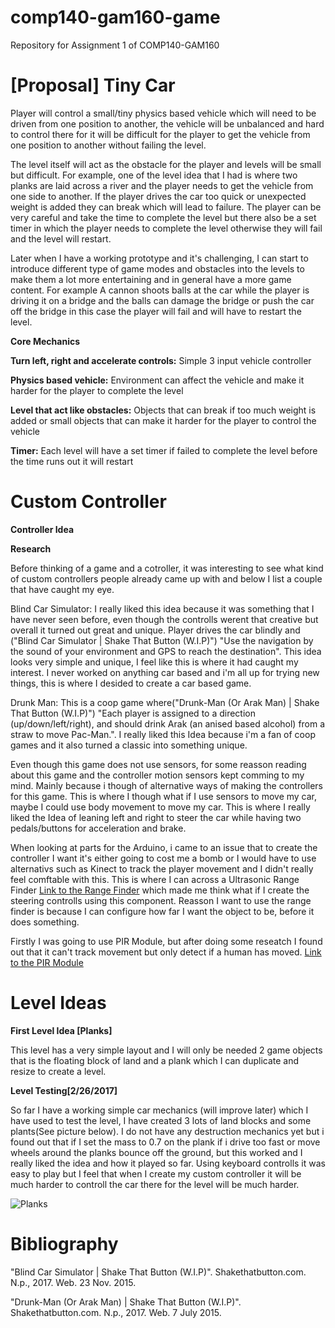 # comp140-gam160-game
Repository for Assignment 1 of COMP140-GAM160

# [Proposal] Tiny Car

Player will control a small/tiny physics based vehicle which will need to be driven from one position to another, the vehicle will be unbalanced and hard to control there for it will be difficult for the player to get the vehicle from one position to another without failing the level.  

The level itself will act as the obstacle for the player and levels will be small but difficult. For example, one of the level idea that I had is where two planks are laid across a river and the player needs to get the vehicle from one side to another. If the player drives the car too quick or unexpected weight is added they can break which will lead to failure. The player can be very careful and take the time to complete the level but there also be a set timer in which the player needs to complete the level otherwise they will fail and the level will restart.  

Later when I have a working prototype and it's challenging, I can start to introduce different type of game modes and obstacles into the levels to make them a lot more entertaining and in general have a more game content. For example A cannon shoots balls at the car while the player is driving it on a bridge and the balls can damage the bridge or push the car off the bridge in this case the player will fail and will have to restart the level. 

**Core Mechanics**

**Turn left, right and accelerate controls:**
Simple 3 input vehicle controller  
 
**Physics based vehicle:**
Environment can affect the vehicle and make it harder for the player to complete the level 
 
**Level that act like obstacles:**
Objects that can break if too much weight is added or small objects that can make it harder for the player to control the vehicle 
 
**Timer:** 
Each level will have a set timer if failed to complete the level before the time runs out it will restart 

# Custom Controller

**Controller Idea**



**Research**

Before thinking of a game and a cotroller, it was interesting to see what kind of custom controllers people already came up with and below I list a couple that have caught my eye. 

Blind Car Simulator: I really liked this idea because it was something that I have never seen before, even though the controlls werent that creative but overall it turned out great and unique. Player drives the car blindly and ("Blind Car Simulator | Shake That Button (W.I.P)") "Use the navigation by the sound of your environment and GPS to reach the destination". This idea looks very simple and unique, I feel like this is where it had caught my interest. I never worked on anything car based and i'm all up for trying new things, this is where I desided to create a car based game. 

Drunk Man: This is a coop game where("Drunk-Man (Or Arak Man) | Shake That Button (W.I.P)") "Each player is assigned to a direction (up/down/left/right), and should drink Arak (an anised based alcohol) from a straw to move Pac-Man.". I really liked this Idea because i'm a fan of coop games and it also turned a classic into something unique. 

Even though this game does not use sensors, for some reasson reading about this game and the controller motion sensors kept comming to my mind. Mainly because i though of alternative ways of making the controllers for this game. This is where I though what if I use sensors to move my car, maybe I could use body movement to move my car. This is where I really liked the Idea of leaning left and right to steer the car while having two pedals/buttons for acceleration and brake. 

When looking at parts for the Arduino, i came to an issue that to create the controller I want it's either going to cost me a bomb or I would have to use alternativs such as Kinect to track the player movement and I didn't really feel comftable with this. This is where I can across a Ultrasonic Range Finder [Link to the Range Finder](https://www.bitsbox.co.uk/index.php?main_page=product_info&cPath=302_310&products_id=2109&zenid=fthsadm5kk2sbjsocrvvoobko5) which made me think what if I create the steering controlls using this component. Reasson I want to use the range finder is because I can configure how far I want the object to be, before it does something. 

Firstly I was going to use PIR Module, but after doing some reseatch I found out that it can't track movement but only detect if a human has moved. [Link to the PIR Module](https://www.bitsbox.co.uk/index.php?main_page=product_info&cPath=302_303&products_id=2782&zenid=fthsadm5kk2sbjsocrvvoobko5)




# Level Ideas 

**First Level Idea [Planks]**

This level has a very simple layout and I will only be needed 2 game objects that is the floating block of land and a plank which I can duplicate and resize to create a level. 

**Level Testing[2/26/2017]**

So far I have a working simple car mechanics (will improve later) which I have used to test the level, I have created 3 lots of land blocks and some plants(See picture below). I do not have any destruction mechanics yet but i found out that if I set the mass to 0.7 on the plank if i drive too fast or move wheels around the planks bounce off the ground, but this worked and I really liked the idea and how it played so far. Using keyboard controlls it was easy to play but I feel that when I create my custom controller it will be much harder to controll the car there for the level will be much harder. 

![Planks](http://i.imgur.com/2PPZaEG.png)

# Bibliography

"Blind Car Simulator | Shake That Button (W.I.P)". Shakethatbutton.com. N.p., 2017. Web. 23 Nov. 2015.

"Drunk-Man (Or Arak Man) | Shake That Button (W.I.P)". Shakethatbutton.com. N.p., 2017. Web. 7 July 2015.
